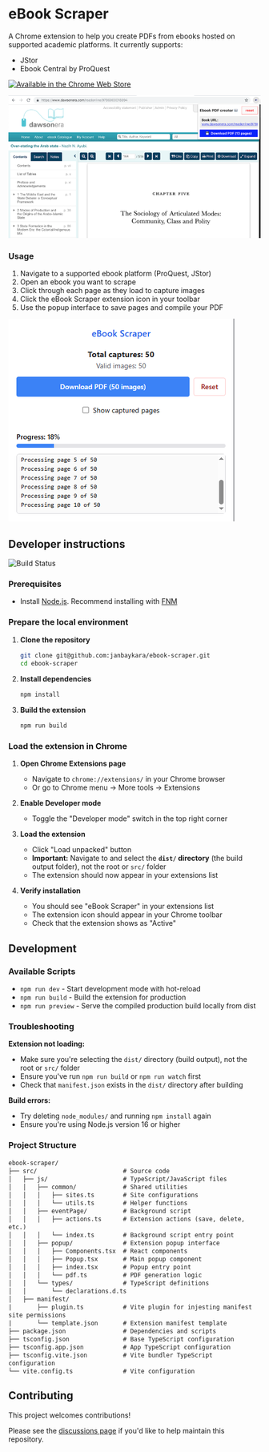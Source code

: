 # eBook Scraper

A Chrome extension to help you create PDFs from ebooks hosted on supported academic platforms. It currently supports:

- JStor
- Ebook Central by ProQuest

<a href="https://chromewebstore.google.com/detail/ebook-scraper/bhoifjhgahfmjkonopmmfifdfjacjeak?authuser=1&hl=en-GB">
<img src="https://developer.chrome.com/static/docs/webstore/branding/image/UV4C4ybeBTsZt43U4xis.png?_gl=1*7fpowy*_up*MQ..*_ga*MTQ4Njk1MDczNy4xNzU1MjEyNTc0*_ga_H1Y3PXZW9Q*czE3NTUyMTI1NzMkbzEkZzAkdDE3NTUyMTI1NzMkajYwJGwwJGgw" title="Available in the Chrome Web Store" />
</a>

![Screenshot](screenshot.png)

### Usage

1. Navigate to a supported ebook platform (ProQuest, JStor)
2. Open an ebook you want to scrape
3. Click through each page as they load to capture images
4. Click the eBook Scraper extension icon in your toolbar
5. Use the popup interface to save pages and compile your PDF

![Screenshot](screenshot2.png)

## Developer instructions
![Build Status](https://github.com/janbaykara/ebook-scraper/actions/workflows/build.yml/badge.svg)

### Prerequisites

- Install [Node.js](https://nodejs.org/). Recommend installing with [FNM](https://github.com/Schniz/fnm)

### Prepare the local environment

1. **Clone the repository**
   ```bash
   git clone git@github.com:janbaykara/ebook-scraper.git
   cd ebook-scraper
   ```

2. **Install dependencies**
   ```bash
   npm install
   ```

3. **Build the extension**
   ```bash
   npm run build
   ```

### Load the extension in Chrome

1. **Open Chrome Extensions page**
   - Navigate to `chrome://extensions/` in your Chrome browser
   - Or go to Chrome menu → More tools → Extensions

2. **Enable Developer mode**
   - Toggle the "Developer mode" switch in the top right corner

3. **Load the extension**
   - Click "Load unpacked" button
   - **Important:** Navigate to and select the **`dist/` directory** (the build output folder), not the root or `src/` folder
   - The extension should now appear in your extensions list

4. **Verify installation**
   - You should see "eBook Scraper" in your extensions list
   - The extension icon should appear in your Chrome toolbar
   - Check that the extension shows as "Active"

## Development

### Available Scripts

- `npm run dev` - Start development mode with hot-reload
- `npm run build` - Build the extension for production
- `npm run preview` - Serve the compiled production build locally from dist

### Troubleshooting

**Extension not loading:**
- Make sure you're selecting the `dist/` directory (build output), not the root or `src/` folder
- Ensure you've run `npm run build` or `npm run watch` first
- Check that `manifest.json` exists in the `dist/` directory after building

**Build errors:**
- Try deleting `node_modules/` and running `npm install` again
- Ensure you're using Node.js version 16 or higher

### Project Structure

```
ebook-scraper/
├── src/                        # Source code
│   ├── js/                     # TypeScript/JavaScript files
│   │   ├── common/             # Shared utilities
│   │   │   ├── sites.ts        # Site configurations
│   │   │   └── utils.ts        # Helper functions
│   │   ├── eventPage/          # Background script
│   │   │   ├── actions.ts      # Extension actions (save, delete, etc.)
│   │   │   └── index.ts        # Background script entry point
│   │   ├── popup/              # Extension popup interface
│   │   │   ├── Components.tsx  # React components
│   │   │   ├── Popup.tsx       # Main popup component
│   │   │   ├── index.tsx       # Popup entry point
│   │   │   └── pdf.ts          # PDF generation logic
│   │   └── types/              # TypeScript definitions
│   │       └── declarations.d.ts
│   ├── manifest/
|       ├── plugin.ts           # Vite plugin for injesting manifest site permissions
|       └── template.json       # Extension manifest template
├── package.json                # Dependencies and scripts
├── tsconfig.json               # Base TypeScript configuration
├── tsconfig.app.json           # App TypeScript configuration
├── tsconfig.vite.json          # Vite bundler TypeScript configuration
└── vite.config.ts              # Vite configuration
```

## Contributing

This project welcomes contributions!

Please see the [discussions page](https://github.com/janbaykara/ebook-scraper/discussions/12) if you'd like to help maintain this repository.
